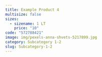 ```yaml
---
title: Example Product 4
multisize: false
sizes:
  - sizename: 1 LT
    price: "10"
code: "572788421"
image: img/pexels-anna-shvets-5217899.jpg
category: Subcategory 1-2
slug: Subcategory-1-2
---
```

